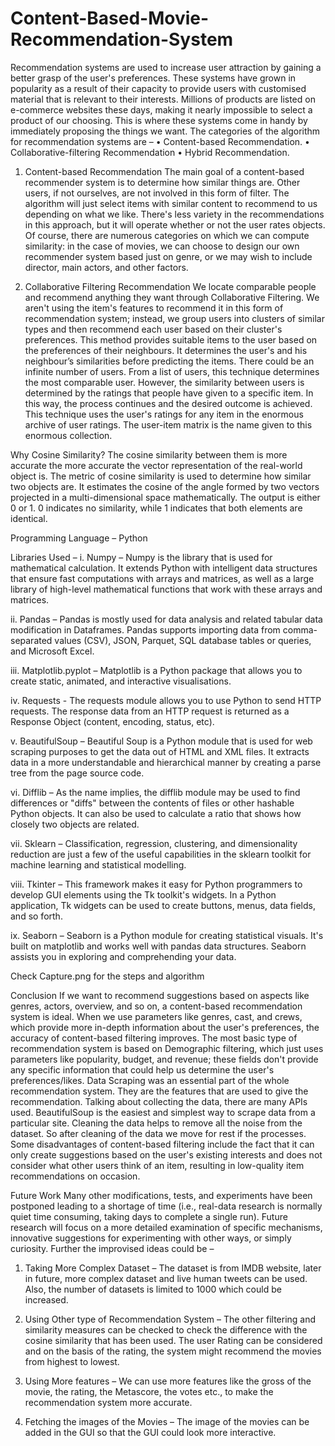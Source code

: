 # Content-Based-Movie-Recommendation-System



Recommendation systems are used to increase user attraction by gaining a better grasp of the user's preferences. These systems have grown in popularity as a result of their capacity to provide users with customised material that is relevant to their interests. Millions of products are listed on e-commerce websites these days, making it nearly impossible to select a product of our choosing. This is where these systems come in handy by immediately proposing the things we want.
The categories of the algorithm for recommendation systems are – 
•	Content-based Recommendation.
•	Collaborative-filtering Recommendation
•	Hybrid Recommendation.

1. Content-based Recommendation
The main goal of a content-based recommender system is to determine how similar things are. Other users, if not ourselves, are not involved in this form of filter. The algorithm will just select items with similar content to recommend to us depending on what we like. There's less variety in the recommendations in this approach, but it will operate whether or not the user rates objects. Of course, there are numerous categories on which we can compute similarity: in the case of movies, we can choose to design our own recommender system based just on genre, or we may wish to include director, main actors, and other factors.

2. Collaborative Filtering Recommendation
We locate comparable people and recommend anything they want through Collaborative Filtering. We aren't using the item's features to recommend it in this form of recommendation system; instead, we group users into clusters of similar types and then recommend each user based on their cluster's preferences.
This method provides suitable items to the user based on the preferences of their neighbours. It determines the user's and his neighbour’s similarities before predicting the items. There could be an infinite number of users. From a list of users, this technique determines the most comparable user.
However, the similarity between users is determined by the ratings that people have given to a specific item.
In this way, the process continues and the desired outcome is achieved. This technique uses the user's ratings for any item in the enormous archive of user ratings. The user-item matrix is the name given to this enormous collection.

Why Cosine Similarity?
The cosine similarity between them is more accurate the more accurate the vector representation of the real-world object is.
The metric of cosine similarity is used to determine how similar two objects are. It estimates the cosine of the angle formed by two vectors projected in a multi-dimensional space mathematically. The output is either 0 or 1. 0 indicates no similarity, while 1 indicates that both elements are identical.


Programming Language –
Python


Libraries Used –
i.	Numpy – Numpy is the library that is used for mathematical calculation. It extends Python with intelligent data structures that ensure fast computations with arrays and matrices, as well as a large library of high-level mathematical functions that work with these arrays and matrices.

ii.	Pandas – Pandas is mostly used for data analysis and related tabular data modification in Dataframes. Pandas supports importing data from comma-separated values (CSV), JSON, Parquet, SQL database tables or queries, and Microsoft Excel.


iii.	Matplotlib.pyplot – Matplotlib is a Python package that allows you to create static, animated, and interactive visualisations.

iv.	Requests - The requests module allows you to use Python to send HTTP requests. The response data from an HTTP request is returned as a Response Object (content, encoding, status, etc).

v.	BeautifulSoup – Beautiful Soup is a Python module that is used for web scraping purposes to get the data out of HTML and XML files. It extracts data in a more understandable and hierarchical manner by creating a parse tree from the page source code.

vi.	Difflib – As the name implies, the difflib module may be used to find differences or "diffs" between the contents of files or other hashable Python objects. It can also be used to calculate a ratio that shows how closely two objects are related.

vii.	Sklearn – Classification, regression, clustering, and dimensionality reduction are just a few of the useful capabilities in the sklearn toolkit for machine learning and statistical modelling.


viii.	Tkinter – This framework makes it easy for Python programmers to develop GUI elements using the Tk toolkit's widgets. In a Python application, Tk widgets can be used to create buttons, menus, data fields, and so forth.

ix.	Seaborn – Seaborn is a Python module for creating statistical visuals. It's built on matplotlib and works well with pandas data structures. Seaborn assists you in exploring and comprehending your data.

Check Capture.png for the steps and algorithm





Conclusion
If we want to recommend suggestions based on aspects like genres, actors, overview, and so on, a content-based recommendation system is ideal. When we use parameters like genres, cast, and crews, which provide more in-depth information about the user's preferences, the accuracy of content-based filtering improves. The most basic type of recommendation system is based on Demographic filtering, which just uses parameters like popularity, budget, and revenue; these fields don't provide any specific information that could help us determine the user's preferences/likes.
Data Scraping was an essential part of the whole recommendation system. They are the features that are used to give the recommendation.
Talking about collecting the data, there are many APIs used. BeautifulSoup is the easiest and simplest way to scrape data from a particular site.
Cleaning the data helps to remove all the noise from the dataset. So after cleaning of the data we move for rest if the processes.
Some disadvantages of content-based filtering include the fact that it can only create suggestions based on the user's existing interests and does not consider what other users think of an item, resulting in low-quality item recommendations on occasion.


Future Work
Many other modifications, tests, and experiments have been postponed leading to a shortage of time (i.e., real-data research is normally quiet time consuming, taking days to complete a single run). Future research will focus on a more detailed examination of specific mechanisms, innovative suggestions for experimenting with other ways, or simply curiosity.
Further the improvised ideas could be –
1.	Taking More Complex Dataset – 
The dataset is from IMDB website, later in future, more complex dataset and live human tweets can be used. Also, the number of datasets is limited to 1000 which could be increased.

2.	Using Other type of Recommendation System – 
The other filtering and similarity measures can be checked to check the difference with the cosine similarity that has been used. The user Rating can be considered and on the basis of the rating, the system might recommend the movies from highest to lowest.

3.	Using More features – 
We can use more features like the gross of the movie, the rating, the Metascore, the votes etc., to make the recommendation system more accurate.

4.	Fetching the images of the Movies –
The image of the movies can be added in the GUI so that the GUI could look more interactive.
